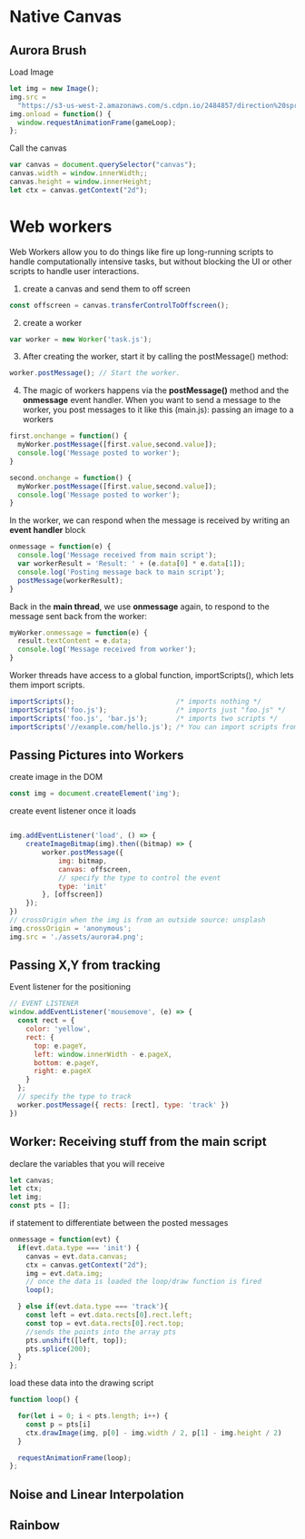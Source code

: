 # Native Canvas

## Aurora Brush

Load Image

```javascript
let img = new Image();
img.src =
  "https://s3-us-west-2.amazonaws.com/s.cdpn.io/2484857/direction%20sprite.png";
img.onload = function() {
  window.requestAnimationFrame(gameLoop);
};
```

Call the canvas

```javascript
var canvas = document.querySelector("canvas");
canvas.width = window.innerWidth;;
canvas.height = window.innerHeight;
let ctx = canvas.getContext("2d");
```

# Web workers

 Web Workers allow you to do things like fire up long-running scripts to handle computationally intensive tasks, but without blocking the UI or other scripts to handle user interactions.

1) create a canvas and send them to off screen
```javascript
const offscreen = canvas.transferControlToOffscreen();
```

2) create a worker
```javascript
var worker = new Worker('task.js');
```

3) After creating the worker, start it by calling the postMessage() method:

```javascript
worker.postMessage(); // Start the worker.
```

4) The magic of workers happens via the __postMessage()__ method and the __onmessage__ event handler. When you want to send a message to the worker, you post messages to it like this (main.js):
passing an image to a workers
```javascript
first.onchange = function() {
  myWorker.postMessage([first.value,second.value]);
  console.log('Message posted to worker');
}

second.onchange = function() {
  myWorker.postMessage([first.value,second.value]);
  console.log('Message posted to worker');
}
```
In the worker, we can respond when the message is received by writing an __event handler__ block
```javascript
onmessage = function(e) {
  console.log('Message received from main script');
  var workerResult = 'Result: ' + (e.data[0] * e.data[1]);
  console.log('Posting message back to main script');
  postMessage(workerResult);
}
```

Back in the __main thread__, we use __onmessage__ again, to respond to the message sent back from the worker:
```javascript
myWorker.onmessage = function(e) {
  result.textContent = e.data;
  console.log('Message received from worker');
}
```

Worker threads have access to a global function, importScripts(), which lets them import scripts.

```javascript
importScripts();                         /* imports nothing */
importScripts('foo.js');                 /* imports just "foo.js" */
importScripts('foo.js', 'bar.js');       /* imports two scripts */
importScripts('//example.com/hello.js'); /* You can import scripts from other origins */
```

## Passing Pictures into Workers

create image in the DOM
```javascript
const img = document.createElement('img');
```
create event listener once it loads
```javascript

img.addEventListener('load', () => {
    createImageBitmap(img).then((bitmap) => {
        worker.postMessage({
            img: bitmap,
            canvas: offscreen,
            // specify the type to control the event
            type: 'init'
        }, [offscreen])
    });
})
// crossOrigin when the img is from an outside source: unsplash
img.crossOrigin = 'anonymous';
img.src = './assets/aurora4.png';
```
## Passing X,Y from tracking
Event listener for the positioning

```javascript
// EVENT LISTENER
window.addEventListener('mousemove', (e) => {
  const rect = {
    color: 'yellow',
    rect: {
      top: e.pageY,
      left: window.innerWidth - e.pageX,
      bottom: e.pageY,
      right: e.pageX
    }
  };
  // specify the type to track
  worker.postMessage({ rects: [rect], type: 'track' })
})
```

## Worker: Receiving stuff from the main script

declare the variables that you will receive

```javascript
let canvas;
let ctx;
let img;
const pts = [];
```

if statement to differentiate between the posted messages

```javascript
onmessage = function(evt) {
  if(evt.data.type === 'init') {
    canvas = evt.data.canvas;
    ctx = canvas.getContext("2d");
    img = evt.data.img;
    // once the data is loaded the loop/draw function is fired
    loop();

  } else if(evt.data.type === 'track'){
    const left = evt.data.rects[0].rect.left;
    const top = evt.data.rects[0].rect.top;
    //sends the points into the array pts
    pts.unshift([left, top]);
    pts.splice(200);
  }
};
```
load these data into the drawing script

```javascript
function loop() {

  for(let i = 0; i < pts.length; i++) {
    const p = pts[i]
    ctx.drawImage(img, p[0] - img.width / 2, p[1] - img.height / 2)
  }

  requestAnimationFrame(loop);
};

```


## Noise and Linear Interpolation

## Rainbow
